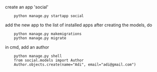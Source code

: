 <!-- 

Author:Post		1:M
Post:Comment	1:M


Author:
	name
	email

Post:
	author (who posted)
	title
	content
	created_at

Comment:
	post (under which post)
	author (who commented)
	content
	created_at

 -->

create an app 'social'
```
	python manage.py startapp social
```
add the new app to the list of installed apps
after creating the models, do
```
	python manage.py makemigrations
	python manage.py migrate
```
in cmd, add an author
```
	python manage.py shell
	from social.models import Author
	Author.objects.create(name="Adi", email="adi@gmail.com")
```